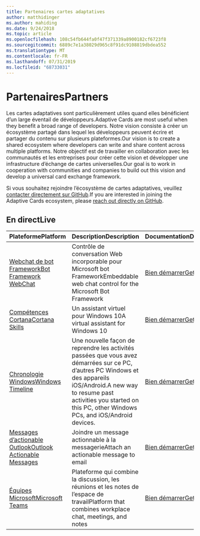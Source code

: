```yaml
---
title: Partenaires cartes adaptatives
author: matthidinger
ms.author: mahiding
ms.date: 9/24/2018
ms.topic: article
ms.openlocfilehash: 108c54fb644fa0f47f371339a8900182cf6723f8
ms.sourcegitcommit: 6889c7e1a38029d965c8f91dc9108819dbdea552
ms.translationtype: MT
ms.contentlocale: fr-FR
ms.lasthandoff: 07/31/2019
ms.locfileid: "68733031"
---
```

# <a name="partners"></a><span data-ttu-id="77b63-102">Partenaires</span><span class="sxs-lookup"><span data-stu-id="77b63-102">Partners</span></span> 

<span data-ttu-id="77b63-103">Les cartes adaptatives sont particulièrement utiles quand elles bénéficient d’un large éventail de développeurs.</span><span class="sxs-lookup"><span data-stu-id="77b63-103">Adaptive Cards are most useful when they benefit a broad range of developers.</span></span> <span data-ttu-id="77b63-104">Notre vision consiste à créer un écosystème partagé dans lequel les développeurs peuvent écrire et partager du contenu sur plusieurs plateformes.</span><span class="sxs-lookup"><span data-stu-id="77b63-104">Our vision is to create a shared ecosystem where developers can write and share content across multiple platforms.</span></span> <span data-ttu-id="77b63-105">Notre objectif est de travailler en collaboration avec les communautés et les entreprises pour créer cette vision et développer une infrastructure d’échange de cartes universelles.</span><span class="sxs-lookup"><span data-stu-id="77b63-105">Our goal is to work in cooperation with communities and companies to build out this vision and develop a universal card exchange framework.</span></span>

<span data-ttu-id="77b63-106">Si vous souhaitez rejoindre l’écosystème de cartes adaptatives, veuillez [contacter directement sur GitHub](https://github.com/Microsoft/AdaptiveCards).</span><span class="sxs-lookup"><span data-stu-id="77b63-106">If you are interested in joining the Adaptive Cards ecosystem, please [reach out directly on GitHub](https://github.com/Microsoft/AdaptiveCards).</span></span>

## <a name="live"></a><span data-ttu-id="77b63-107">En direct</span><span class="sxs-lookup"><span data-stu-id="77b63-107">Live</span></span>

<span data-ttu-id="77b63-108">Plateforme</span><span class="sxs-lookup"><span data-stu-id="77b63-108">Platform</span></span> | <span data-ttu-id="77b63-109">Description</span><span class="sxs-lookup"><span data-stu-id="77b63-109">Description</span></span> | <span data-ttu-id="77b63-110">Documentation</span><span class="sxs-lookup"><span data-stu-id="77b63-110">Documentation</span></span> | <span data-ttu-id="77b63-111">Version</span><span class="sxs-lookup"><span data-stu-id="77b63-111">Version</span></span>
---------|-------------|---------------|---------
[<span data-ttu-id="77b63-112">Webchat de bot Framework</span><span class="sxs-lookup"><span data-stu-id="77b63-112">Bot Framework WebChat</span></span>](https://github.com/Microsoft/BotFramework-WebChat)  | <span data-ttu-id="77b63-113">Contrôle de conversation Web incorporable pour Microsoft bot Framework</span><span class="sxs-lookup"><span data-stu-id="77b63-113">Embeddable web chat control for the Microsoft Bot Framework</span></span> | [<span data-ttu-id="77b63-114">Bien démarrer</span><span class="sxs-lookup"><span data-stu-id="77b63-114">Get Started</span></span>](https://docs.microsoft.com/en-us/adaptive-cards/get-started/bots) | <span data-ttu-id="77b63-115">1,2 (conversation Web 4,5)</span><span class="sxs-lookup"><span data-stu-id="77b63-115">1.2 (Web Chat 4.5)</span></span>
[<span data-ttu-id="77b63-116">Compétences Cortana</span><span class="sxs-lookup"><span data-stu-id="77b63-116">Cortana Skills</span></span>](https://docs.microsoft.com/en-us/cortana/skills/adaptive-cards) | <span data-ttu-id="77b63-117">Un assistant virtuel pour Windows 10</span><span class="sxs-lookup"><span data-stu-id="77b63-117">A virtual assistant for Windows 10</span></span> | [<span data-ttu-id="77b63-118">Bien démarrer</span><span class="sxs-lookup"><span data-stu-id="77b63-118">Get Started</span></span>](https://docs.microsoft.com/en-us/adaptive-cards/get-started/bots) | <span data-ttu-id="77b63-119">1.0</span><span class="sxs-lookup"><span data-stu-id="77b63-119">1.0</span></span>
[<span data-ttu-id="77b63-120">Chronologie Windows</span><span class="sxs-lookup"><span data-stu-id="77b63-120">Windows Timeline</span></span>](https://blogs.windows.com/windowsexperience/2017/12/19/announcing-windows-10-insider-preview-build-17063-pc/) | <span data-ttu-id="77b63-121">Une nouvelle façon de reprendre les activités passées que vous avez démarrées sur ce PC, d’autres PC Windows et des appareils iOS/Android.</span><span class="sxs-lookup"><span data-stu-id="77b63-121">A new way to resume past activities you started on this PC, other Windows PCs, and iOS/Android devices.</span></span> | [<span data-ttu-id="77b63-122">Bien démarrer</span><span class="sxs-lookup"><span data-stu-id="77b63-122">Get Started</span></span>](https://docs.microsoft.com/en-us/adaptive-cards/get-started/windows) | <span data-ttu-id="77b63-123">1.0</span><span class="sxs-lookup"><span data-stu-id="77b63-123">1.0</span></span>
[<span data-ttu-id="77b63-124">Messages d’actionable Outlook</span><span class="sxs-lookup"><span data-stu-id="77b63-124">Outlook Actionable Messages</span></span>](https://docs.microsoft.com/en-us/outlook/actionable-messages/)  | <span data-ttu-id="77b63-125">Joindre un message actionnable à la messagerie</span><span class="sxs-lookup"><span data-stu-id="77b63-125">Attach an actionable message to email</span></span> | [<span data-ttu-id="77b63-126">Bien démarrer</span><span class="sxs-lookup"><span data-stu-id="77b63-126">Get Started</span></span>](https://docs.microsoft.com/en-us/outlook/actionable-messages/) | <span data-ttu-id="77b63-127">1.0</span><span class="sxs-lookup"><span data-stu-id="77b63-127">1.0</span></span>
[<span data-ttu-id="77b63-128">Équipes Microsoft</span><span class="sxs-lookup"><span data-stu-id="77b63-128">Microsoft Teams</span></span>](https://products.office.com/en-US/microsoft-teams/group-chat-software) | <span data-ttu-id="77b63-129">Plateforme qui combine la discussion, les réunions et les notes de l’espace de travail</span><span class="sxs-lookup"><span data-stu-id="77b63-129">Platform that combines workplace chat, meetings, and notes</span></span> | [<span data-ttu-id="77b63-130">Bien démarrer</span><span class="sxs-lookup"><span data-stu-id="77b63-130">Get Started</span></span>](https://docs.microsoft.com/en-us/microsoftteams/platform/concepts/cards/cards-reference#adaptive-card) | <span data-ttu-id="77b63-131">1.0</span><span class="sxs-lookup"><span data-stu-id="77b63-131">1.0</span></span>
